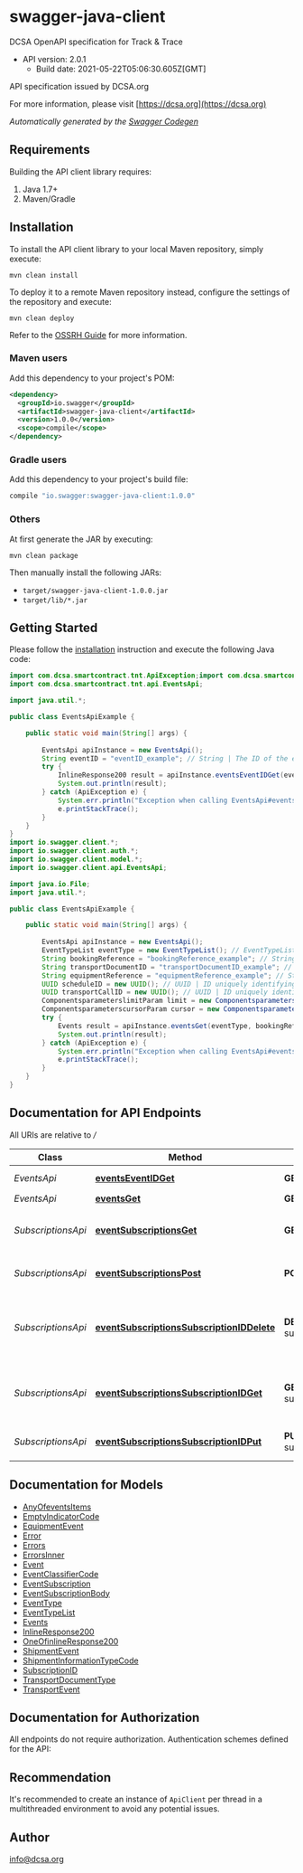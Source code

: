 # swagger-java-client

DCSA OpenAPI specification for Track &amp; Trace
- API version: 2.0.1
  - Build date: 2021-05-22T05:06:30.605Z[GMT]

API specification issued by DCSA.org

  For more information, please visit [https://dcsa.org](https://dcsa.org)

*Automatically generated by the [Swagger Codegen](https://github.com/swagger-api/swagger-codegen)*


## Requirements

Building the API client library requires:
1. Java 1.7+
2. Maven/Gradle

## Installation

To install the API client library to your local Maven repository, simply execute:

```shell
mvn clean install
```

To deploy it to a remote Maven repository instead, configure the settings of the repository and execute:

```shell
mvn clean deploy
```

Refer to the [OSSRH Guide](http://central.sonatype.org/pages/ossrh-guide.html) for more information.

### Maven users

Add this dependency to your project's POM:

```xml
<dependency>
  <groupId>io.swagger</groupId>
  <artifactId>swagger-java-client</artifactId>
  <version>1.0.0</version>
  <scope>compile</scope>
</dependency>
```

### Gradle users

Add this dependency to your project's build file:

```groovy
compile "io.swagger:swagger-java-client:1.0.0"
```

### Others

At first generate the JAR by executing:

```shell
mvn clean package
```

Then manually install the following JARs:

* `target/swagger-java-client-1.0.0.jar`
* `target/lib/*.jar`

## Getting Started

Please follow the [installation](#installation) instruction and execute the following Java code:

```java
import com.dcsa.smartcontract.tnt.ApiException;import com.dcsa.smartcontract.tnt.model.EventTypeList;import com.dcsa.smartcontract.tnt.model.Events;import com.dcsa.smartcontract.tnt.model.InlineResponse200;import io.swagger.client.*;
import com.dcsa.smartcontract.tnt.api.EventsApi;

import java.util.*;

public class EventsApiExample {

    public static void main(String[] args) {
        
        EventsApi apiInstance = new EventsApi();
        String eventID = "eventID_example"; // String | The ID of the event to receive
        try {
            InlineResponse200 result = apiInstance.eventsEventIDGet(eventID);
            System.out.println(result);
        } catch (ApiException e) {
            System.err.println("Exception when calling EventsApi#eventsEventIDGet");
            e.printStackTrace();
        }
    }
}
import io.swagger.client.*;
import io.swagger.client.auth.*;
import io.swagger.client.model.*;
import io.swagger.client.api.EventsApi;

import java.io.File;
import java.util.*;

public class EventsApiExample {

    public static void main(String[] args) {
        
        EventsApi apiInstance = new EventsApi();
        EventTypeList eventType = new EventTypeList(); // EventTypeList | The type of event(s) to filter by.
        String bookingReference = "bookingReference_example"; // String | The identifier for a shipment, which is issued by and unique within each of the carriers.
        String transportDocumentID = "transportDocumentID_example"; // String | The Transport Document ID number is an identifier that links to a shipment, i.e. a Bill of Lading or a Sea Waybill. A bill of lading is the document of title to the goods issued to the customer which confirms the carrier's receipt of the cargo from the customer, acknowledging goods being shipped and specifying the terms of delivery. The Sea Waybill is a simpler document, the main difference being that it is non-negotiable.
        String equipmentReference = "equipmentReference_example"; // String | The unique identifier for the equipment, which should follow the BIC ISO Container Identification Number where possible.
        UUID scheduleID = new UUID(); // UUID | ID uniquely identifying a schedule, to filter events by.
        UUID transportCallID = new UUID(); // UUID | ID uniquely identifying a transport call, to filter events by.
        ComponentsparameterslimitParam limit = new ComponentsparameterslimitParam(); // ComponentsparameterslimitParam | Maximum number of items to return.
        ComponentsparameterscursorParam cursor = new ComponentsparameterscursorParam(); // ComponentsparameterscursorParam | A server generated value to specify a specific point in a collection result, used for pagination.
        try {
            Events result = apiInstance.eventsGet(eventType, bookingReference, transportDocumentID, equipmentReference, scheduleID, transportCallID, limit, cursor);
            System.out.println(result);
        } catch (ApiException e) {
            System.err.println("Exception when calling EventsApi#eventsGet");
            e.printStackTrace();
        }
    }
}
```

## Documentation for API Endpoints

All URIs are relative to */*

Class | Method | HTTP request | Description
------------ | ------------- | ------------- | -------------
*EventsApi* | [**eventsEventIDGet**](docs/EventsApi.md#eventsEventIDGet) | **GET** /events/{eventID} | Find events by eventID.
*EventsApi* | [**eventsGet**](docs/EventsApi.md#eventsGet) | **GET** /events | Find events.
*SubscriptionsApi* | [**eventSubscriptionsGet**](docs/SubscriptionsApi.md#eventSubscriptionsGet) | **GET** /event-subscriptions | Receive a list of your active event subscriptions
*SubscriptionsApi* | [**eventSubscriptionsPost**](docs/SubscriptionsApi.md#eventSubscriptionsPost) | **POST** /event-subscriptions | Create an event subscription
*SubscriptionsApi* | [**eventSubscriptionsSubscriptionIDDelete**](docs/SubscriptionsApi.md#eventSubscriptionsSubscriptionIDDelete) | **DELETE** /event-subscriptions/{subscriptionID} | Stop an event subscription, using the subscription ID
*SubscriptionsApi* | [**eventSubscriptionsSubscriptionIDGet**](docs/SubscriptionsApi.md#eventSubscriptionsSubscriptionIDGet) | **GET** /event-subscriptions/{subscriptionID} | Find event subscription by subscription ID
*SubscriptionsApi* | [**eventSubscriptionsSubscriptionIDPut**](docs/SubscriptionsApi.md#eventSubscriptionsSubscriptionIDPut) | **PUT** /event-subscriptions/{subscriptionID} | Alter an event subscription

## Documentation for Models

 - [AnyOfeventsItems](docs/AnyOfeventsItems.md)
 - [EmptyIndicatorCode](docs/EmptyIndicatorCode.md)
 - [EquipmentEvent](docs/EquipmentEvent.md)
 - [Error](docs/Error.md)
 - [Errors](docs/Errors.md)
 - [ErrorsInner](docs/ErrorsInner.md)
 - [Event](docs/Event.md)
 - [EventClassifierCode](docs/EventClassifierCode.md)
 - [EventSubscription](docs/EventSubscription.md)
 - [EventSubscriptionBody](docs/EventSubscriptionBody.md)
 - [EventType](docs/EventType.md)
 - [EventTypeList](docs/EventTypeList.md)
 - [Events](docs/Events.md)
 - [InlineResponse200](docs/InlineResponse200.md)
 - [OneOfinlineResponse200](docs/OneOfinlineResponse200.md)
 - [ShipmentEvent](docs/ShipmentEvent.md)
 - [ShipmentInformationTypeCode](docs/ShipmentInformationTypeCode.md)
 - [SubscriptionID](docs/SubscriptionID.md)
 - [TransportDocumentType](docs/TransportDocumentType.md)
 - [TransportEvent](docs/TransportEvent.md)

## Documentation for Authorization

All endpoints do not require authorization.
Authentication schemes defined for the API:

## Recommendation

It's recommended to create an instance of `ApiClient` per thread in a multithreaded environment to avoid any potential issues.

## Author

info@dcsa.org

